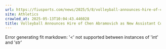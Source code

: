 ```yaml
---
url: https://fiusports.com/news/2025/5/8/volleyball-announces-hire-of-chen-abramovich-as-new-assistant-coach.aspx?print=true
site: Athletics
crawled_at: 2025-05-13T10:04:43.446028
title: Volleyball Announces Hire of Chen Abramovich as New Assistant Coach - FIU Athletics
---
```


Error generating fit markdown: '<' not supported between instances of 'int' and 'str'